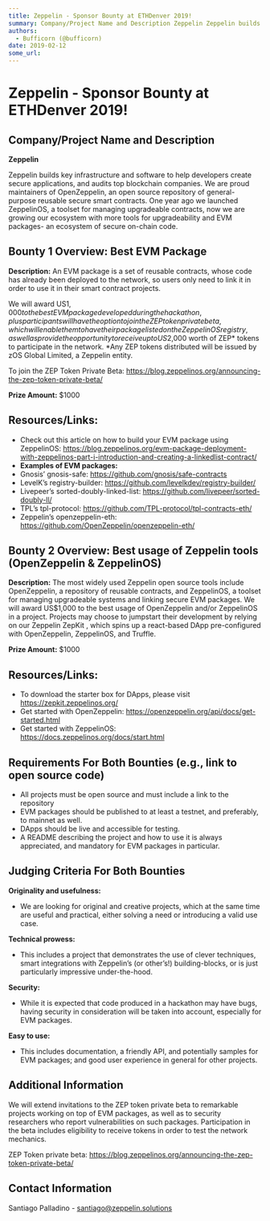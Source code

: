 ```yaml
---
title: Zeppelin - Sponsor Bounty at ETHDenver 2019!
summary: Company/Project Name and Description Zeppelin Zeppelin builds key infrastructure and software to help developers create secure applications, and audits top blockchain companies. We are proud maintainers of OpenZeppelin, an open source repository of general-purpose reusable secure smart contracts. One year ago we launched ZeppelinOS, a toolset for managing upgradeable contracts, now we are growing our ecosystem with more tools for upgradeability and EVM packages- an ecosystem of secure on-chain c
authors:
  - Bufficorn (@bufficorn)
date: 2019-02-12
some_url: 
---
```


# Zeppelin - Sponsor Bounty at ETHDenver 2019!


## Company/Project Name and Description

**Zeppelin**

Zeppelin builds key infrastructure and software to help developers create secure applications, and audits top blockchain companies. We are proud maintainers of OpenZeppelin, an open source repository of general-purpose reusable secure smart contracts. One year ago we launched ZeppelinOS, a toolset for managing upgradeable contracts, now we are growing our ecosystem with more tools for upgradeability and EVM packages- an ecosystem of secure on-chain code. 

## Bounty 1 Overview: Best EVM Package

**Description:** An EVM package is a set of reusable contracts, whose code has already been deployed to the network, so users only need to link it in order to use it in their smart contract projects. 

We will award US$1,000 to the best EVM package developed during the hackathon, plus participants will have the option to join the ZEP token private beta, which will enable them to have their package listed on the ZeppelinOS registry, as well as provide the opportunity to receive up to US$2,000 worth of ZEP* tokens to participate in the network. *Any ZEP tokens distributed will be issued by zOS Global Limited, a Zeppelin entity.

To join the ZEP Token Private Beta: https://blog.zeppelinos.org/announcing-the-zep-token-private-beta/

**Prize Amount:** $1000

## Resources/Links:
- Check out this article on how to build your EVM package using ZeppelinOS: https://blog.zeppelinos.org/evm-package-deployment-with-zeppelinos-part-i-introduction-and-creating-a-linkedlist-contract/
- **Examples of EVM packages:**
- Gnosis’ gnosis-safe: https://github.com/gnosis/safe-contracts
- LevelK’s registry-builder: https://github.com/levelkdev/registry-builder/
- Livepeer’s sorted-doubly-linked-list: https://github.com/livepeer/sorted-doubly-ll/
- TPL’s tpl-protocol: https://github.com/TPL-protocol/tpl-contracts-eth/
- Zeppelin’s openzeppelin-eth: https://github.com/OpenZeppelin/openzeppelin-eth/

## Bounty 2 Overview: Best usage of Zeppelin tools (OpenZeppelin & ZeppelinOS)

**Description:** The most widely used Zeppelin open source tools include OpenZeppelin, a repository of reusable contracts, and ZeppelinOS, a toolset for managing upgradeable systems and linking secure EVM packages. We will award US$1,000 to the best usage of OpenZeppelin and/or ZeppelinOS in a project. Projects may choose to jumpstart their development by relying on our Zeppelin ZepKit , which spins up a react-based DApp pre-configured with OpenZeppelin, ZeppelinOS, and Truffle.

**Prize Amount:** $1000

## Resources/Links:
- To download the starter box for DApps, please visit https://zepkit.zeppelinos.org/
- Get started with OpenZeppelin: https://openzeppelin.org/api/docs/get-started.html
- Get started with ZeppelinOS: https://docs.zeppelinos.org/docs/start.html



## Requirements For Both Bounties (e.g., link to open source code)

- All projects must be open source and must include a link to the repository
- EVM packages should be published to at least a testnet, and preferably, to mainnet as well. 
- DApps should be live and accessible for testing. 
- A README describing the project and how to use it is always appreciated, and mandatory for EVM packages in particular.

## Judging Criteria For Both Bounties

**Originality and usefulness:** 
- We are looking for original and creative projects, which at the same time are useful and practical, either solving a need or introducing a valid use case.

**Technical prowess:** 
- This includes a project that demonstrates the use of clever techniques, smart integrations with Zeppelin’s (or other’s!) building-blocks, or is just particularly impressive under-the-hood.

**Security:** 
- While it is expected that code produced in a hackathon may have bugs, having security in consideration will be taken into account, especially for EVM packages.

**Easy to use:**
- This includes documentation, a friendly API, and potentially samples for EVM packages; and good user experience in general for other projects.

## Additional Information
We will extend invitations to the ZEP token private beta to remarkable projects working on top of EVM packages, as well as to security researchers who report vulnerabilities on such packages. Participation in the beta includes eligibility to receive tokens in order to test the network mechanics.

ZEP Token private beta: https://blog.zeppelinos.org/announcing-the-zep-token-private-beta/

## Contact Information

Santiago Palladino - santiago@zeppelin.solutions


